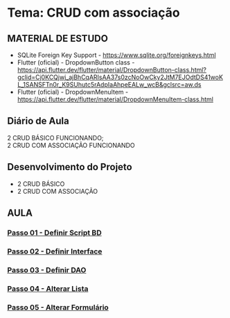 # Tema: CRUD com associação

## MATERIAL DE ESTUDO
- SQLite Foreign Key Support - https://www.sqlite.org/foreignkeys.html
- Flutter (oficial) - DropdownButton<T> class - https://api.flutter.dev/flutter/material/DropdownButton-class.html?gclid=Cj0KCQjwj_ajBhCqARIsAA37s0zcNoOwCky2JtM7EJOdtDS41woKL_1SANSFTn0r_K9SUhutc5rAdpIaAhpeEALw_wcB&gclsrc=aw.ds
- Flutter (oficial) - DropdownMenuItem - https://api.flutter.dev/flutter/material/DropdownMenuItem-class.html
  
## Diário de Aula
2 CRUD BÁSICO FUNCIONANDO; <br>
2 CRUD COM ASSOCIAÇÃO FUNCIONANDO<br>

## Desenvolvimento do Projeto
- 2 CRUD BÁSICO
- 2 CRUD COM ASSOCIAÇÃO 
  
 
## AULA
### [Passo 01 - Definir Script BD](projeto/final/lib/database/sqlite/readme.md)
### [Passo 02 - Definir Interface](projeto/final/lib/database/sqlite/dao/readme.md)
### [Passo 03 - Definir DAO](projeto/final/lib/database/sqlite/dao/readme.md)
### [Passo 04 - Alterar Lista](projeto/final/lib/view/readme.md)
### [Passo 05 - Alterar Formulário](projeto/final/lib/view/readme.md)
